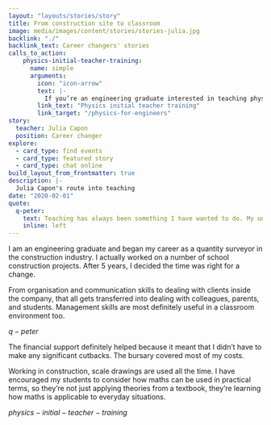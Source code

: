 ```yaml
---
layout: "layouts/stories/story"
title: From construction site to classroom
image: media/images/content/stories/stories-julia.jpg
backlink: "./"
backlink_text: Career changers' stories
calls_to_action:
    physics-initial-teacher-training:
      name: simple
      arguments:
        icon: "icon-arrow"
        text: |-
          If you’re an engineering graduate interested in teaching physics, find out about our new initial teacher training routes.
        link_text: "Physics initial teacher training"
        link_target: "/physics-for-engineers"
story:
  teacher: Julia Capon
  position: Career changer
explore:
  - card_type: find events
  - card_type: featured story
  - card_type: chat online
build_layout_from_frontmatter: true
description: |-
  Julia Capon's route into teaching
date: "2020-02-01"
quote:
  q-peter:
    text: Teaching has always been something I have wanted to do. My uncle came out of early retirement and became a history teacher – this reassured me that I could make the transition to the profession at any age.
    inline: left
---
```


I am an engineering graduate and began my career as a quantity surveyor in the construction industry. I actually worked on a number of school construction projects. After 5 years, I decided the time was right for a change.

From organisation and communication skills to dealing with clients inside the company, that all gets transferred into dealing with colleagues, parents, and students. Management skills are most definitely useful in a classroom environment too.

$q-peter$

The financial support definitely helped because it meant that I didn’t have to make any significant cutbacks. The bursary covered most of my costs.

Working in construction, scale drawings are used all the time. I have encouraged my students to consider how maths can be used in practical terms, so they’re not just applying theories from a textbook, they’re learning how maths is applicable to everyday situations.

$physics-initial-teacher-training$
